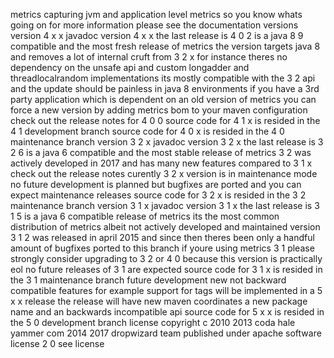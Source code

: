 metrics capturing jvm and application level metrics so you know whats going on for more information please see the documentation versions version 4 x x javadoc version 4 x x the last release is 4 0 2 is a java 8 9 compatible and the most fresh release of metrics the version targets java 8 and removes a lot of internal cruft from 3 2 x for instance theres no dependency on the unsafe api and custom longadder and threadlocalrandom implementations its mostly compatible with the 3 2 api and the update should be painless in java 8 environments if you have a 3rd party application which is dependent on an old version of metrics you can force a new version by adding metrics bom to your maven configuration check out the release notes for 4 0 0 source code for 4 1 x is resided in the 4 1 development branch source code for 4 0 x is resided in the 4 0 maintenance branch version 3 2 x javadoc version 3 2 x the last release is 3 2 6 is a java 6 compatible and the most stable release of metrics 3 2 was actively developed in 2017 and has many new features compared to 3 1 x check out the release notes curently 3 2 x version is in maintenance mode no future development is planned but bugfixes are ported and you can expect maintenance releases source code for 3 2 x is resided in the 3 2 maintenance branch version 3 1 x javadoc version 3 1 x the last release is 3 1 5 is a java 6 compatible release of metrics its the most common distribution of metrics albeit not actively developed and maintained version 3 1 2 was released in april 2015 and since then theres been only a handful amount of bugfixes ported to this branch if youre using metrics 3 1 please strongly consider upgrading to 3 2 or 4 0 because this version is practically eol no future releases of 3 1 are expected source code for 3 1 x is resided in the 3 1 maintenance branch future development new not backward compatible features for example support for tags will be implemented in a 5 x x release the release will have new maven coordinates a new package name and an backwards incompatible api source code for 5 x x is resided in the 5 0 development branch license copyright c 2010 2013 coda hale yammer com 2014 2017 dropwizard team published under apache software license 2 0 see license
